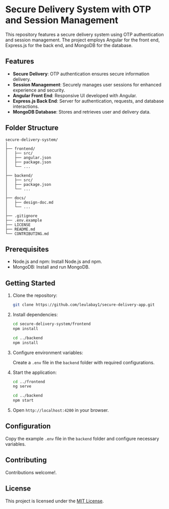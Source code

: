 
# Secure Delivery System with OTP and Session Management

This repository features a secure delivery system using OTP authentication and session management. The project employs Angular for the front end, Express.js for the back end, and MongoDB for the database.

## Features

- **Secure Delivery**: OTP authentication ensures secure information delivery.
- **Session Management**: Securely manages user sessions for enhanced experience and security.
- **Angular Front End**: Responsive UI developed with Angular.
- **Express.js Back End**: Server for authentication, requests, and database interactions.
- **MongoDB Database**: Stores and retrieves user and delivery data.

## Folder Structure

```plaintext
secure-delivery-system/
│
├── frontend/
│   ├── src/
│   ├── angular.json
│   ├── package.json
│   └── ...
│
├── backend/
│   ├── src/
│   ├── package.json
│   └── ...
│
├── docs/
│   ├── design-doc.md
│   └── ...
│
├── .gitignore
├── .env.example
├── LICENSE
├── README.md
└── CONTRIBUTING.md
```

## Prerequisites

- Node.js and npm: Install Node.js and npm.
- MongoDB: Install and run MongoDB.

## Getting Started

1. Clone the repository:

   ```bash
   git clone https://github.com/leulabay1/secure-delivery-app.git
   ```

2. Install dependencies:

   ```bash
   cd secure-delivery-system/frontend
   npm install

   cd ../backend
   npm install
   ```

3. Configure environment variables:

   Create a `.env` file in the `backend` folder with required configurations.

4. Start the application:

   ```bash
   cd ../frontend
   ng serve

   cd ../backend
   npm start
   ```

5. Open `http://localhost:4200` in your browser.

## Configuration

Copy the example `.env` file in the `backend` folder and configure necessary variables.

## Contributing

Contributions welcome!.

## License

This project is licensed under the [MIT License](LICENSE).

